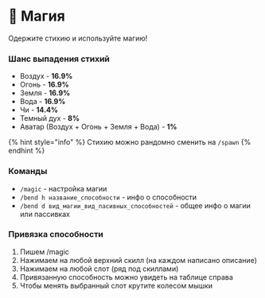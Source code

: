 # 💫 Магия

Одержите стихию и используйте магию!

### **Шанс выпадения стихий**&#x20;

* Воздух - **16.9%**&#x20;
* Огонь - **16.9%**&#x20;
* Земля - **16.9%**&#x20;
* Вода - **16.9%**&#x20;
* Чи - **14.4%**&#x20;
* Темный дух - **8%**&#x20;
* Аватар (Воздух + Огонь + Земля + Вода) - **1%**

{% hint style="info" %}
Стихию можно рандомно сменить на `/spawn`
{% endhint %}

### **Команды**&#x20;

* `/magic` - настройка магии&#x20;
* `/bend h название_способности` - инфо о способности&#x20;
* `/bend d вид_магии_вид_пасивных_способностей` - общее инфо о магии или пассивках

### &#x20;Привязка способности

1. Пишем /magic
2. Нажимаем на любой верхний скилл (на каждом написано описание)
3. Нажимаем на любой слот (ряд под скиллами)&#x20;
4. Привязанную способность можно увидеть на таблице справа
5. Чтобы менять выбранный слот крутите колесом мышки
